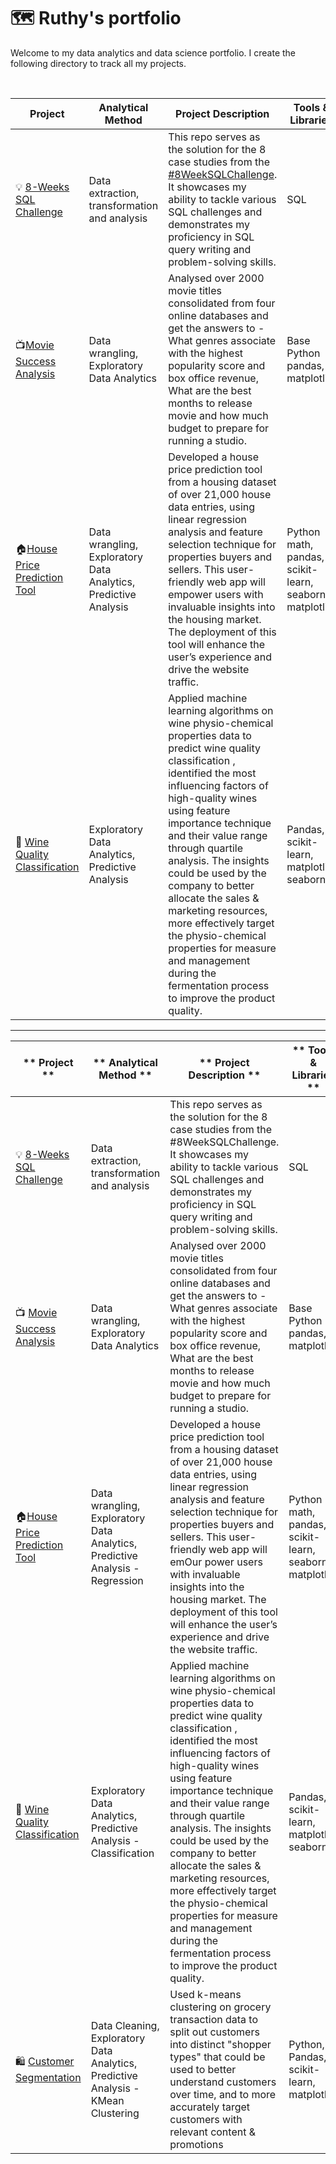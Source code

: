 # 🗺 Ruthy's portfolio

Welcome to my data analytics and data science portfolio. I create the following directory to track all my projects. 

<br>

|     Project                           |     Analytical Method                                                    |     Project Description                                                                                                                                                                                                                                                                                                                                                                                                                                                                                                                        |     Tools & Libraries                                            |
|---------------------------------------|--------------------------------------------------------------------------|------------------------------------------------------------------------------------------------------------------------------------------------------------------------------------------------------------------------------------------------------------------------------------------------------------------------------------------------------------------------------------------------------------------------------------------------------------------------------------------------------------------------------------------------|------------------------------------------------------------------|
|     💡 [8-Weeks SQL Challenge](https://github.com/RuthyYao/8-Weeks-SQL-Challenge)           |     Data extraction,   transformation and analysis                       |     This repo serves as the solution for the 8 case studies from the [#8WeekSQLChallenge](https://8weeksqlchallenge.com). It showcases my ability to tackle various SQL challenges and demonstrates my proficiency in SQL query writing and problem-solving skills.                                                                                                                                                                                                                                                                                                       |     SQL                                                          |
|     📺[Movie Success Analysis](https://github.com/RuthyYao/Movie_Success_Analysis)       |     Data wrangling,   Exploratory Data Analytics                         |     Analysed over 2000   movie titles consolidated from four online databases and get the answers to -   What genres associate with the highest popularity score and box office   revenue, What are the best months to release movie and how much budget to   prepare for running a studio.                                                                                                                                                                                                                                                    |     Base Python   pandas, matplotlib                             |
|     🏠[House Price Prediction Tool](https://github.com/RuthyYao/House_valuation_tool)      |     Data wrangling,   Exploratory Data Analytics, Predictive Analysis    |     Developed a house price prediction tool from a housing   dataset of over 21,000 house data entries, using linear regression analysis and feature selection technique   for properties buyers and sellers. This user-friendly web app will empower   users with invaluable insights into the housing market. The deployment of   this tool will enhance   the user’s experience and drive the   website traffic.                                                                                                                            |     Python math,   pandas, scikit-learn, seaborn, matplotlib     |
|     🍷 [Wine Quality Classification](https://github.com/RuthyYao/wine_quality_classification)     |     Exploratory Data   Analytics, Predictive Analysis                    |     Applied machine   learning algorithms on wine physio-chemical   properties data to predict wine quality classification , identified the most   influencing factors of high-quality wines using feature importance   technique and  their value range   through quartile analysis. The insights could be used by the company to better allocate the sales &   marketing resources, more effectively   target the physio-chemical properties for measure and management during the   fermentation process to improve the product quality.    |     Pandas,   scikit-learn, matplotlib, seaborn                  |
***

| **    Project   **                                                                  | **    Analytical Method   **                                                                         | **    Project Description   **                                                                                                                                                                                                                                                                                                                                                                                                                                                                                                                 | **    Tools & Libraries   **                                     |
|-------------------------------------------------------------------------------------|------------------------------------------------------------------------------------------------------|------------------------------------------------------------------------------------------------------------------------------------------------------------------------------------------------------------------------------------------------------------------------------------------------------------------------------------------------------------------------------------------------------------------------------------------------------------------------------------------------------------------------------------------------|------------------------------------------------------------------|
|     💡 [8-Weeks SQL Challenge](https://github.com/RuthyYao/8-Weeks-SQL-Challenge)    |     Data extraction,   transformation and analysis                                                   |     This   repo serves as the solution for the 8 case studies from the #8WeekSQLChallenge. It showcases my ability to   tackle various SQL challenges and demonstrates my proficiency in SQL query   writing and problem-solving skills.                                                                                                                                                                                                                                                                                                       |     SQL                                                          |
|     📺 [Movie Success Analysis](https://github.com/RuthyYao/Movie_Success_Analysis)                                                       |     Data wrangling,   Exploratory Data Analytics                                                     |     Analysed over 2000   movie titles consolidated from four online databases and get the answers to -   What genres associate with the highest popularity score and box office   revenue, What are the best months to release movie and how much budget to   prepare for running a studio.                                                                                                                                                                                                                                                    |     Base Python   pandas, matplotlib                             |
|     🏠[House Price Prediction Tool](https://github.com/RuthyYao/House_valuation_tool)                                                    |     Data wrangling,   Exploratory Data Analytics, Predictive Analysis - Regression                   |     Developed a house price prediction tool from a housing   dataset of over 21,000 house data entries, using linear regression analysis and feature selection technique   for properties buyers and sellers. This user-friendly web app will emOur   power users with invaluable insights into the housing market. The deployment   of this tool will enhance   the user’s experience and drive the   website traffic.                                                                                                                        |     Python math,   pandas, scikit-learn, seaborn, matplotlib     |
|     🍷 [Wine Quality Classification](https://github.com/RuthyYao/wine_quality_classification)                                                  |     Exploratory Data   Analytics, Predictive Analysis - Classification                               |     Applied machine   learning algorithms on wine physio-chemical   properties data to predict wine quality classification , identified the most   influencing factors of high-quality wines using feature importance   technique and  their value range   through quartile analysis. The insights could be used by the company to better allocate the sales &   marketing resources, more effectively   target the physio-chemical properties for measure and management during the   fermentation process to improve the product quality.    |     Pandas,   scikit-learn, matplotlib, seaborn                  |
|     🛍   [Customer Segmentation](https://github.com/RuthyYao/The-You-Are-What-You-Eat-Customer-Segmentation/tree/main)                                                    |     Data Cleaning,     Exploratory Data   Analytics,     Predictive   Analysis - KMean Clustering    |     Used k-means   clustering on grocery transaction data to split out customers into distinct   "shopper types" that could be used to better understand customers   over time, and to more accurately target customers with relevant content   & promotions                                                                                                                                                                                                                                                                                   |     Python, Pandas,   scikit-learn, matplotlib                   |

